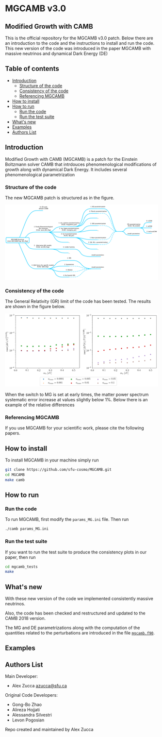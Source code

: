 # MGCAMB v3.0
## Modified Growth with CAMB
This is the official repository for the MGCAMB v3.0 patch.  Below there are an introduction to the code and the instructions to install  and run the code. This new version of the code was introduced in the paper MGCAMB with massive neutrinos and dynamical Dark Energy (DE)



## Table of contents
* [Introduction](#introduction)
   * [Structure of the code](#structure-of-the-code)
   * [Consistency of the code](#consistency-of-the-code)
   * [Referencing MGCAMB](#referencing-mgcamb)
* [How to install](#how-to-install)
* [How to run](#how-to-run)
   * [Run the code](#run-the-code)
   * [Run the test suite](#run-the-test-suite)
* [What's new](#whats-new)
* [Examples](#examples)
*  [Authors List](#authors-list)


## Introduction
Modified Growth with CAMB (MGCAMB) is a patch for the Einstein Boltzmann solver CAMB that intrdouces phenomenological modifications of growth along with dynamical Dark Energy. It includes several phenomenological parametrization



### Structure of the code
The new MGCAMB patch is structured as in the figure.

<p align="center">
<img src="img/MGCAMB_flowchart.png" width="1000" title="MGCAMB code structure" />
</p>


### Consistency of the code
The General Relativity (GR) limit of the code has been tested. The results are shown in the figure below.

<p align="center">
<img src="img/cls_mpk_consistency_max.png" width="750" title="MGCAMB consistency" />
</p>

When the switch to MG is set at early times, the matter power spectrum systematic error increase at values slightly below 1%. Below there is an example of the relative differences 



### Referencing MGCAMB
If you use MGCAMB for your scientific work, please cite the following papers.

## How to install
To install MGCAMB in your machine simply run
```bash
git clone https://github.com/sfu-cosmo/MGCAMB.git
cd MGCAMB
make camb
```

## How to run

### Run the code
To run MGCAMB, first modify the  ``` params_MG.ini ``` file. Then run

```bash
./camb params_MG.ini
```


### Run the test suite
If you want to run the test suite to produce the consistency plots in our paper, then run

```bash
cd mgcamb_tests
make 
```


## What's new
With these new version of the code we implemented consistently massive neutrinos. 

Also, the code has been checked and restructured and updated to the CAMB 2018 version. 

The MG and DE parametrizations along with the computation of the quantities related to the perturbations are introduced in the file [``` mgcamb.f90 ```](mgcamb.f90).

## Examples

## Authors List
Main Developer:
- Alex Zucca azucca@sfu.ca

Original Code Developers:
- Gong-Bo Zhao
- Alireza Hojjati
- Alessandra Silvestri
- Levon Pogosian


Repo created and maintained by Alex Zucca
